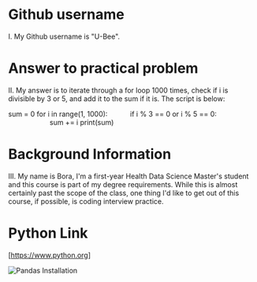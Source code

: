 # Github username
I. My Github username is "U-Bee".
# Answer to practical problem
II. My answer is to iterate through a for loop 1000 times, check if i is divisible by 3 or 5, and add it to the sum if it is. The script is below:

sum = 0
for i in range(1, 1000):
      if i % 3 == 0 or i % 5 == 0:
            sum += i
print(sum)
# Background Information
III. My name is Bora, I'm a first-year Health Data Science Master's student and this course is part of my degree requirements. While this is almost certainly past the scope of the class, one thing I'd like to get out of this course, if possible, is coding interview practice. 
# Python Link
[https://www.python.org]

![Pandas Installation](C:\Users\borau\Pictures\pandas_install_ss.png)